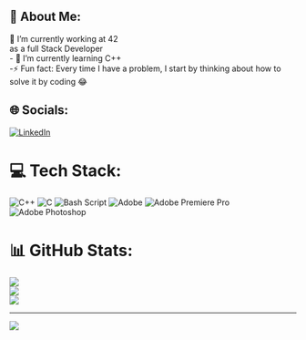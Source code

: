 ## 💫 About Me:
🔭 I’m currently working at 42<br>as a full Stack Developer<br>- 🌱 I’m currently learning C++<br>-⚡ Fun fact: Every time I have a problem, I start by thinking about how to solve it by coding 😂


## 🌐 Socials:
[![LinkedIn](https://img.shields.io/badge/LinkedIn-%230077B5.svg?logo=linkedin&logoColor=white)](https://linkedin.com/in/https://www.linkedin.com/in/edwin-mensah-86103a171/) 

# 💻 Tech Stack:
![C++](https://img.shields.io/badge/c++-%2300599C.svg?style=for-the-badge&logo=c%2B%2B&logoColor=white) ![C](https://img.shields.io/badge/c-%2300599C.svg?style=for-the-badge&logo=c&logoColor=white) ![Bash Script](https://img.shields.io/badge/bash_script-%23121011.svg?style=for-the-badge&logo=gnu-bash&logoColor=white) ![Adobe](https://img.shields.io/badge/adobe-%23FF0000.svg?style=for-the-badge&logo=adobe&logoColor=white) ![Adobe Premiere Pro](https://img.shields.io/badge/Adobe%20Premiere%20Pro-9999FF.svg?style=for-the-badge&logo=Adobe%20Premiere%20Pro&logoColor=white) ![Adobe Photoshop](https://img.shields.io/badge/adobe%20photoshop-%2331A8FF.svg?style=for-the-badge&logo=adobe%20photoshop&logoColor=white)
# 📊 GitHub Stats:
![](https://github-readme-stats.vercel.app/api?username=EdwinMensah&theme=dark&hide_border=false&include_all_commits=false&count_private=false)<br/>
![](https://nirzak-streak-stats.vercel.app/?user=EdwinMensah&theme=dark&hide_border=false)<br/>
![](https://github-readme-stats.vercel.app/api/top-langs/?username=EdwinMensah&theme=dark&hide_border=false&include_all_commits=false&count_private=false&layout=compact)

---
[![](https://visitcount.itsvg.in/api?id=EdwinMensah&icon=0&color=0)](https://visitcount.itsvg.in)

<!-- Proudly created with GPRM ( https://gprm.itsvg.in ) -->
